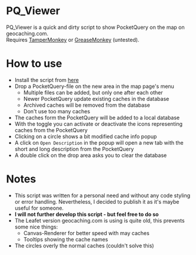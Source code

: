 # PQ_Viewer
PQ_Viewer is a quick and dirty script to show PocketQuery on the map on geocaching.com.  
Requires [TamperMonkey](https://tampermonkey.net) or [GreaseMonkey](https://www.greasespot.net) (untested).

# How to use 
- Install the script from [here](https://github.com/lukeIam/PQ_Viewer/releases)
- Drop a PocketQuery-file on the new area in the map page's menu
  - Multiple files can be added, but only one after each other
  - Newer PocketQuery update existing caches in the database
  - Archived caches will be removed from the database
  - Don't use too many caches
- The caches form the PocketQuery will be added to a local database
- With the toggle you can activate or deactivate the icons representing caches from the PocketQuery
- Clicking on a circle shows a bit modified cache info popup
- A click on `Open Description` in the popup will open a new tab with the short and long description from the PocketQuery
- A double click on the drop area asks you to clear the database

# Notes
- This script was written for a personal need and without any code styling or error handling. Nevertheless, I decided to publish it as it's maybe useful for someone.
- **I will not further develop this script - but feel free to do so**
- The Leafet version geocaching.com is using is quite old, this prevents some nice things:
  - Canvas-Renderer for better speed with may caches
  - Tooltips showing the cache names
- The circles overly the normal caches (couldn't solve this)
